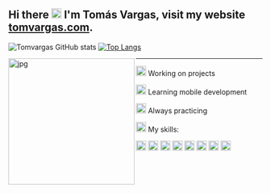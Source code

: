 ## Hi there <img width="20px" src="https://emoji.gg/assets/emoji/8950_abloblurk.gif"/> I'm Tomás Vargas, visit my website <a href="https://www.tomvargas.com" target="_blank" >tomvargas.com</a>.

![Tomvargas GitHub stats](https://github-readme-stats.vercel.app/api?username=tomvargas&show_icons=true&icon_color=4ff6fa&theme=tokyonight&hide=issues&hide_border=true)
[![Top Langs](https://github-readme-stats.vercel.app/api/top-langs/?username=tomvargas&hide=liquid&layout=compact&theme=tokyonight&hide_border=true)](https://github.com/anuraghazra/github-readme-stats)

<img align="left" alt="jpg" width="250px" src="https://i.pinimg.com/564x/96/a9/8f/96a98f7a849d12efe323b56c9ad69eab.jpg" /> 
  <hr>
<p><img width="20px" src="https://meritt-gifs.s3-us-west-1.amazonaws.com/nerd-life/twitch-1000.gif"/> Working on projects</p>
<p><img width="20px" src="https://emojis.slackmojis.com/emojis/images/1600706728/10521/meow_code.gif?1600706728"/> Learning mobile development</p>
<p><img width="20px" src="https://emoji.gg/assets/emoji/5856_ablobsunglasses.gif"/> Always practicing</p>
<p><img width="20px" src="https://meritt-gifs.s3-us-west-1.amazonaws.com/nerd-life/rupee.gif"/> My skills: </p>

<code><img src="https://icon-icons.com/icons2/195/PNG/48/Java_23404.png" width="20px"/></code>
<code><img src="https://cdn.icon-icons.com/icons2/112/PNG/64/python_18894.png" width="20px"/></code> 
<code><img src="https://icon-icons.com/icons2/2415/PNG/48/cplusplus_original_logo_icon_146581.png" width="20px"/></code> 
<code><img src="https://icon-icons.com/icons2/2415/PNG/48/csharp_original_logo_icon_146578.png" width="20px"/></code> 
<code><img src="https://icon-icons.com/icons2/2107/PNG/48/file_type_html_icon_130541.png" width="20px"/></code> 
<code><img src="https://icon-icons.com/icons2/2107/PNG/48/file_type_css_icon_130661.png" width="20px"/></code> 
<code><img src="https://icon-icons.com/icons2/2108/PNG/48/javascript_icon_130900.png" width="20px"/></code> 
<code><img src="https://icon-icons.com/icons2/2415/PNG/48/react_original_logo_icon_146374.png" width="20px"/></code>
